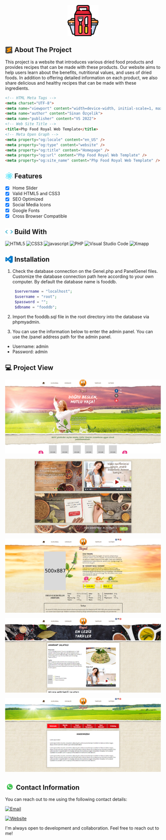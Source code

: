 <div align="center">
  <img src="img/icon.png" alt="Php Food Royal Web Template" width="100" height="100">
</div>

## <img src="img/sublime.gif" width="25" style="margin-bottom: -5px;"> About The Project

This project is a website that introduces various dried food products and provides recipes that can be made with these products. Our website aims to help users learn about the benefits, nutritional values, and uses of dried foods. In addition to offering detailed information on each product, we also share delicious and healthy recipes that can be made with these ingredients.

```html
<!-- HTML Meta Tags -->
<meta charset="UTF-8">
<meta name="viewport" content="width=device-width, initial-scale=1, maximum-scale=1">
<meta name="author" content="Sinan Özçelik">
<meta name="publisher" content="VS 2022">
<!-- Web Site Title -->
<title>Php Food Royal Web Template</title>
<!-- Meta Open Graph -->
<meta property="og:locale" content="en_US" />
<meta property="og:type" content="website" />
<meta property="og:title" content="Homepage" />
<meta property="og:url" content="Php Food Royal Web Template" />
<meta property="og:site_name" content="Php Food Royal Web Template" />
```

## <img src="img/genius.gif" width ="25" style="margin-bottom: -5px;"> Features

- [x] Home Slider
- [x] Valid HTML5 and CSS3
- [x] SEO Optimized
- [x] Social Media Icons
- [x] Google Fonts
- [x] Cross Browser Compatible

## <img src="img/code.webp" width ="25" style="margin-bottom: -5px;"> Build With

![HTML5](https://img.shields.io/badge/html5-%23E34F26.svg?style=for-the-badge&logo=html5&logoColor=white)
![CSS3](https://img.shields.io/badge/css3-%231572B6.svg?style=for-the-badge&logo=css3&logoColor=white)
![javascript](https://img.shields.io/badge/javascript%20-%23323330.svg?&style=for-the-badge&logo=javascript&logoColor=%23F7DF1E)
![PHP](https://img.shields.io/badge/php-%23777BB4.svg?style=for-the-badge&logo=php&logoColor=white)
![Visual Studio Code](https://img.shields.io/badge/Visual%20Studio%20Code-0078d7.svg?style=for-the-badge&logo=visual-studio-code&logoColor=white)
![Xmapp](https://img.shields.io/badge/Xampp-F37623?style=for-the-badge&logo=xampp&logoColor=white)

## <img src="img/visual-studio.gif" width ="25" style="margin-bottom: -5px;"> Installation

1. Check the database connection on the Genel.php and PanelGenel files. Customize the database connection path here according to your own computer. By default the database name is fooddb.

   ```php
    $servername = "localhost";
    $username = "root";
    $password = "";
    $dbname = "fooddb";
   ```

2. Import the fooddb.sql file in the root directory into the database via phpmyadmin.
   
3. You can use the information below to enter the admin panel. You can use the /panel address path for the admin panel.
* Username: admin
* Password: admin

## 💻 Project View

![Php Food Royal Web Template](img/1.png)

![Php Food Royal Web Template](img/2.png)

![Php Food Royal Web Template](img/3.png)

![Php Food Royal Web Template](img/4.png)

![Php Food Royal Web Template](img/5.png)

## <img src="img/whatsapp.gif" width="30" style="margin-bottom: -5px;"> Contact Information

You can reach out to me using the following contact details:

[![Email](https://img.shields.io/badge/Email-info%40sinanozcelik.com-brightgreen)](mailto:info@sinanozcelik.com)

[![Website](https://img.shields.io/badge/Website-sinanozcelik.com-blue)](https://sinanozcelik.com)

I'm always open to development and collaboration. Feel free to reach out to me!